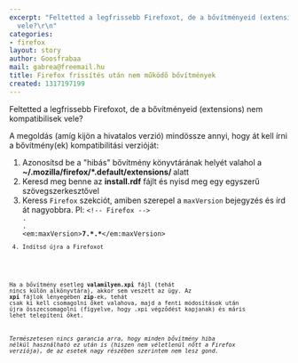 ```yaml
---
excerpt: "Feltetted a legfrissebb Firefoxot, de a bővítményeid (extensions) nem kompatibilisek
  vele?\r\n"
categories:
- firefox
layout: story
author: Goosfrabaa
mail: gabrea@freemail.hu
title: Firefox frissítés után nem működő bővítmények
created: 1317197199
---
```

Feltetted a legfrissebb Firefoxot, de a bővítményeid (extensions) nem kompatibilisek vele?
<!--break-->
A megoldás (amíg kijön a hivatalos verzió) mindössze annyi, hogy át kell írni a bővítmény(ek) kompatibilitási verzióját:

<ol>
<li>Azonosítsd be a "hibás" bővítmény könyvtárának helyét valahol a <strong>~/.mozilla/firefox/*.default/extensions/ </strong>alatt</li>
<li>Keresd meg benne az <strong>install.rdf</strong> fájlt és nyisd meg egy egyszerű szövegszerkesztővel</li>
<li>Keress <code>Firefox</code> szekciót, amiben szerepel a  <code>maxVersion</code> bejegyzés és írd át nagyobbra. Pl: 
<code>&lt;!-- Firefox --&gt;
.
.
&lt;em:maxVersion&gt;<strong>7.*.*</strong>&lt;/em:maxVersion&gt;<code></li>
<li>Indítsd újra a Firefoxot</li>
</ol>

Ha a bővítmény esetleg <strong>valamilyen.xpi</strong> fájl (tehát nincs külön alkönyvtára), akkor sem veszett az ügy.
Az <strong>xpi</strong> fájlok lényegében <strong>zip</strong>-ek, tehát csak ki kell csomagolni őket valahova, majd a fenti módosítások után újra összecsomagolni (figyelve, hogy .xpi végződést kapjanak) és máris lehet telepíteni őket.

<em>Természetesen nincs garancia arra, hogy minden bővítmény hiba nélkül használható ez után is (hiszen nem véletlenül nőtt a Firefox verziója), de az esetek nagy részében szerintem nem lesz gond.</em>
